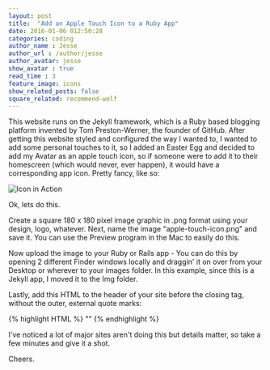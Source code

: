 ```yaml
---
layout: post
title:  "Add an Apple Touch Icon to a Ruby App"
date: 2016-01-06 012:50:28
categories: coding
author_name : Jesse
author_url : /author/jesse
author_avatar: jesse
show_avatar : true
read_time : 3
feature_image: icons
show_related_posts: false
square_related: recommend-wolf
---
```


This website runs on the Jekyll framework, which is a Ruby based blogging platform invented by Tom Preston-Werner, the founder of GitHub.
After getting this website styled and configured the way I wanted to, I wanted to add some personal touches to it, so I added an Easter Egg and decided to add my Avatar as an apple touch icon, so if someone were to add it to their homescreen (which would never, ever happen), it would have a corresponding app icon. Pretty fancy, like so:

![Icon in Action](http://i.imgur.com/Rru5zJX.png)


Ok, lets do this.

Create a square 180 x 180 pixel image graphic in .png format using your design, logo, whatever. Next, name the image "apple-touch-icon.png" and save it. You can use the Preview program in the Mac to easily do this.

Now upload the image to your Ruby or Rails app - You can do this by opening 2 different Finder windows locally and draggin' it on over from your Desktop or wherever to your images folder. In this example, since this is a Jekyll app, I moved it to the Img folder.

Lastly, add this HTML to the header of your site before the closing </head> tag, without the outer, external quote marks:

{% highlight HTML %}
"<link rel="apple-touch-icon" href="img/apple-touch-icon.png">"
{% endhighlight %}

I've noticed a lot of major sites aren't doing this but details matter, so take a few minutes and give it a shot.

Cheers.
